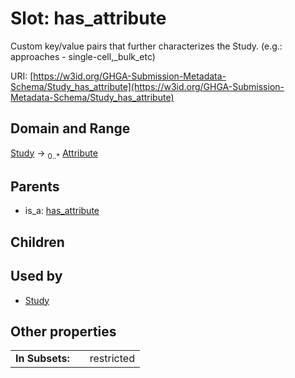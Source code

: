 
# Slot: has_attribute


Custom key/value pairs that further characterizes the Study. (e.g.: approaches - single-cell,_bulk_etc)

URI: [https://w3id.org/GHGA-Submission-Metadata-Schema/Study_has_attribute](https://w3id.org/GHGA-Submission-Metadata-Schema/Study_has_attribute)


## Domain and Range

[Study](Study.md) &#8594;  <sub>0..\*</sub> [Attribute](Attribute.md)

## Parents

 *  is_a: [has_attribute](has_attribute.md)

## Children


## Used by

 * [Study](Study.md)

## Other properties

|  |  |  |
| --- | --- | --- |
| **In Subsets:** | | restricted |

